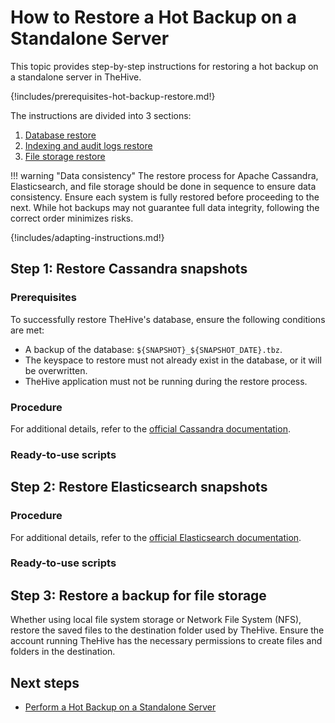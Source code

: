 # How to Restore a Hot Backup on a Standalone Server

This topic provides step-by-step instructions for restoring a hot backup on a standalone server in TheHive.

{!includes/prerequisites-hot-backup-restore.md!}

The instructions are divided into 3 sections:

1. [Database restore](#step-1-restore-cassandra-snapshots)
2. [Indexing and audit logs restore](#step-2-restore-elasticsearch-snapshots)
3. [File storage restore](#step-3-restore-a-backup-for-file-storage)

!!! warning "Data consistency"
    The restore process for Apache Cassandra, Elasticsearch, and file storage should be done in sequence to ensure data consistency. Ensure each system is fully restored before proceeding to the next. While hot backups may not guarantee full data integrity, following the correct order minimizes risks.

{!includes/adapting-instructions.md!}

## Step 1: Restore Cassandra snapshots

### Prerequisites

To successfully restore TheHive's database, ensure the following conditions are met:

* A backup of the database: `${SNAPSHOT}_${SNAPSHOT_DATE}.tbz`.
* The keyspace to restore must not already exist in the database, or it will be overwritten.
* TheHive application must not be running during the restore process.

### Procedure

<!-- to complete -->

For additional details, refer to the [official Cassandra documentation](https://cassandra.apache.org/doc/stable/cassandra/operating/backups.html).

### Ready-to-use scripts

<!-- to complete -->

## Step 2: Restore Elasticsearch snapshots

### Procedure

<!-- to complete -->

For additional details, refer to the [official Elasticsearch documentation](https://www.elastic.co/guide/en/elasticsearch/reference/current/snapshot-restore.html).

### Ready-to-use scripts

<!-- to complete -->

## Step 3: Restore a backup for file storage

Whether using local file system storage or Network File System (NFS), restore the saved files to the destination folder used by TheHive. Ensure the account running TheHive has the necessary permissions to create files and folders in the destination.

<h2>Next steps</h2>

* [Perform a Hot Backup on a Standalone Server](../../backup/hot-backup-standalone-server.md)